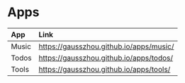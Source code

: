 # Apps

| App   | Link                                    |
| :---- | :-------------------------------------- |
| Music | https://gausszhou.github.io/apps/music/ |
| Todos | https://gausszhou.github.io/apps/todos/ |
| Tools | https://gausszhou.github.io/apps/tools/ |